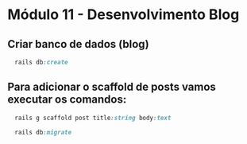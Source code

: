 # Módulo 11 - Desenvolvimento Blog

## Criar banco de dados (blog)
```ruby
  rails db:create
```

## Para adicionar o scaffold de posts vamos executar os comandos:
```ruby
  rails g scaffold post title:string body:text
```
```ruby
  rails db:migrate
```

